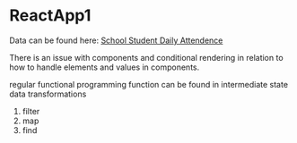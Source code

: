 # ReactApp1

Data can be found here: [School Student Daily Attendence](https://www.kaggle.com/datasets/sahirmaharajj/school-student-daily-attendance)

There is an issue with components and conditional rendering in relation to how to handle elements and values in components.

regular functional programming function can be found in intermediate state data transformations

1. filter
2. map
3. find

